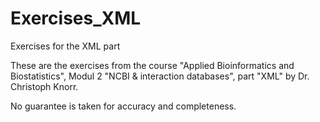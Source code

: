 # Exercises_XML
Exercises for the XML part

These are the exercises from the course "Applied Bioinformatics and Biostatistics", Modul 2 "NCBI & interaction databases", part "XML" by Dr. Christoph Knorr.

No guarantee is taken for accuracy and completeness.
